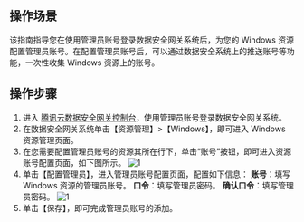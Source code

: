 ## 操作场景
该指南指导您在使用管理员账号登录数据安全网关系统后，为您的 Windows 资源配置管理员账号。在配置管理员账号后，可以通过数据安全系统上的推送账号等功能，一次性收集 Windows 资源上的账号。



## 操作步骤
1. 进入 [腾讯云数据安全网关控制台](https://console.cloud.tencent.com/dasb)，使用管理员账号登录数据安全网关系统。
2. 在数据安全网关系统单击【资源管理】>【Windows】，即可进入 Windows 资源管理页面。
3. 在您需要配置管理员账号的资源其所在行下，单击“账号”按钮，即可进入资源账号配置页面，如下图所示。
![1](https://main.qcloudimg.com/raw/a40c739e092e68ab12433fc646c4a4c4.png)
4. 单击【配置管理员】，进入管理员账号配置页面，配置如下信息：
**账号**：填写 Windows 资源的管理员账号。
**口令**：填写管理员密码。
**确认口令**：填写管理员密码。
![1](https://main.qcloudimg.com/raw/21af2469af9daec69ff6db544a28e061.png)
5. 单击【保存】，即可完成管理员账号的添加。

